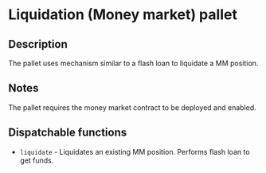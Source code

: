 # Liquidation (Money market) pallet

## Description
The pallet uses mechanism similar to a flash loan to liquidate a MM position.

## Notes
The pallet requires the money market contract to be deployed and enabled.

## Dispatchable functions
* `liquidate` - Liquidates an existing MM position. Performs flash loan to get funds.